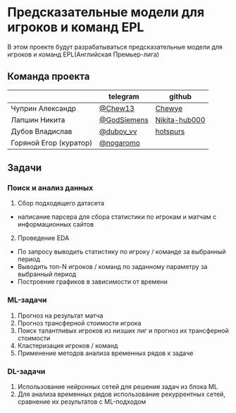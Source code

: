 # Предсказательные модели для игроков и команд EPL
В этом проекте будут разрабатываться предсказательные модели для игроков и команд EPL(Английская Премьер-лига)

## Команда проекта
|| telegram | github |
| ------ | ------ | ------ |
| Чуприн Александр | [@Chew13](https://t.me/Chew13) | [Chewye](https://github.com/Chewye) |
| Лапшин Никита | [@GodSiemens](https://t.me/GodSiemens) | [Nikita-hub000](https://github.com/Nikita-hub000) |
| Дубов Владислав | [@dubov_vv](https://t.me/dubov_vv) | [hotspurs](https://github.com/hotspurs) |
| Горяной Егор (куратор)| [@nogaromo](https://t.me/nogaromo) | |

## Задачи

### Поиск и анализ данных
1. Сбор подходящего датасета
  - написание парсера для сбора статистики по игрокам и матчам с информационных сайтов 
2. Проведение EDA
  - По запросу выводить статистику по игроку / команде за выбранный период
  - Выводить топ-N игроков / команд по заданному параметру за выбранный период
  - Построение графиков в зависимости от времени

### ML-задачи
1. Прогноз на результат матча
2. Прогноз трансферной стоимости игрока
3. Поиск талантливых игроков из низших лиг и прогноз их трансферной стоимости
4. Кластеризация игроков / команд
5. Применение методов анализа временных рядов к задаче

### DL-задачи
1. Использование нейронных сетей для решения задач из блока ML
2. Для анализа временных рядов использование рекуррентных сетей, сравнение их результатов с ML-подходом